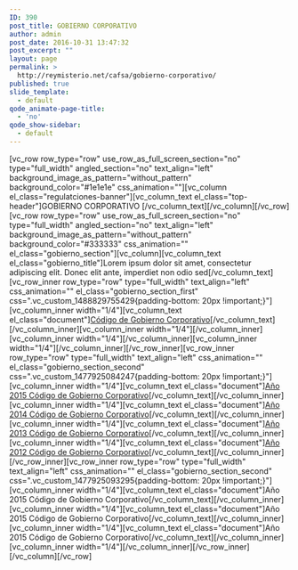 ```yaml
---
ID: 390
post_title: GOBIERNO CORPORATIVO
author: admin
post_date: 2016-10-31 13:47:32
post_excerpt: ""
layout: page
permalink: >
  http://reymisterio.net/cafsa/gobierno-corporativo/
published: true
slide_template:
  - default
qode_animate-page-title:
  - 'no'
qode_show-sidebar:
  - default
---
```

[vc_row row_type="row" use_row_as_full_screen_section="no" type="full_width" angled_section="no" text_align="left" background_image_as_pattern="without_pattern" background_color="#1e1e1e" css_animation=""][vc_column el_class="regulatciones-banner"][vc_column_text el_class="top-header"]<span class="colortext">GOBIERNO</span> <span class="require">CORPORATIVO</span>
[/vc_column_text][/vc_column][/vc_row][vc_row row_type="row" use_row_as_full_screen_section="no" type="full_width" angled_section="no" text_align="left" background_image_as_pattern="without_pattern" background_color="#333333" css_animation="" el_class="gobierno_section"][vc_column][vc_column_text el_class="gobierno_title"]Lorem ipsum dolor sit amet, consectetur adipiscing elit. Donec elit ante, imperdiet non odio sed[/vc_column_text][vc_row_inner row_type="row" type="full_width" text_align="left" css_animation="" el_class="gobierno_section_first" css=".vc_custom_1488829755429{padding-bottom: 20px !important;}"][vc_column_inner width="1/4"][vc_column_text el_class="document"]<a href="http://reymisterio.net/cafsa/wp-content/uploads/2017/03/Codigo_de_Gobierno_Corporativo1.pdf" target="_blank">Código de Gobierno
Corporativo</a>[/vc_column_text][/vc_column_inner][vc_column_inner width="1/4"][/vc_column_inner][vc_column_inner width="1/4"][/vc_column_inner][vc_column_inner width="1/4"][/vc_column_inner][/vc_row_inner][vc_row_inner row_type="row" type="full_width" text_align="left" css_animation="" el_class="gobierno_section_second" css=".vc_custom_1477925084247{padding-bottom: 20px !important;}"][vc_column_inner width="1/4"][vc_column_text el_class="document"]<a href="http://reymisterio.net/cafsa/wp-content/uploads/2017/03/Informe_Gobierno_Corporativo_20151.pdf" target="_blank"><span class="year">Año 2015</span>
Código de Gobierno
Corporativo</a>[/vc_column_text][/vc_column_inner][vc_column_inner width="1/4"][vc_column_text el_class="document"]<a href="http://reymisterio.net/cafsa/wp-content/uploads/2017/03/Informe_Gobierno_Corporativo_20141.pdf" target="_blank"><span class="year">Año 2014</span>
Código de Gobierno
Corporativo</a>[/vc_column_text][/vc_column_inner][vc_column_inner width="1/4"][vc_column_text el_class="document"]<a href="http://reymisterio.net/cafsa/wp-content/uploads/2017/03/Informe_Gobierno_Corporativo_20131.pdf" target="_blank"><span class="year">Año 2013</span>
Código de Gobierno
Corporativo</a>[/vc_column_text][/vc_column_inner][vc_column_inner width="1/4"][vc_column_text el_class="document"]<a href="http://reymisterio.net/cafsa/wp-content/uploads/2017/03/Informe_Gobierno_Corporativo_20121.pdf" target="_blank"><span class="year">Año 2012</span>
Código de Gobierno
Corporativo</a>[/vc_column_text][/vc_column_inner][/vc_row_inner][vc_row_inner row_type="row" type="full_width" text_align="left" css_animation="" el_class="gobierno_section_second" css=".vc_custom_1477925093295{padding-bottom: 20px !important;}"][vc_column_inner width="1/4"][vc_column_text el_class="document"]<span class="year">Año 2015</span>
Código de Gobierno
Corporativo[/vc_column_text][/vc_column_inner][vc_column_inner width="1/4"][vc_column_text el_class="document"]<span class="year">Año 2015</span>
Código de Gobierno
Corporativo[/vc_column_text][/vc_column_inner][vc_column_inner width="1/4"][vc_column_text el_class="document"]<span class="year">Año 2015</span>
Código de Gobierno
Corporativo[/vc_column_text][/vc_column_inner][vc_column_inner width="1/4"][/vc_column_inner][/vc_row_inner][/vc_column][/vc_row]